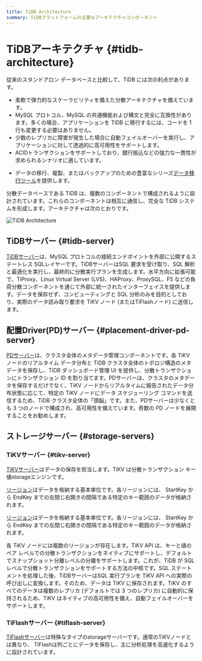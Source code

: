 ```yaml
---
title: TiDB Architecture
summary: TiDBプラットフォームの主要なアーキテクチャコンポーネント
---
```


# TiDBアーキテクチャ {#tidb-architecture}

従来のスタンドアロン データベースと比較して、TiDB には次の利点があります。

-   柔軟で弾力的なスケーラビリティを備えた分散アーキテクチャを備えています。
-   MySQL プロトコル、MySQL の共通機能および構文と完全に互換性があります。多くの場合、アプリケーションを TiDB に移行するには、コードを 1 行も変更する必要はありません。
-   少数のレプリカに障害が発生した場合に自動フェイルオーバーを実行し、アプリケーションに対して透過的に高可用性をサポートします。
-   ACIDトランザクションをサポートしており、銀行振込などの強力な一貫性が求められるシナリオに適しています。

<CustomContent platform="tidb">

-   データの移行、複製、またはバックアップのための豊富なシリーズ[データ移行ツール](/migration-overview.md)を提供します。

</CustomContent>

分散データベースである TiDB は、複数のコンポーネントで構成されるように設計されています。これらのコンポーネントは相互に通信し、完全な TiDB システムを形成します。アーキテクチャは次のとおりです。

![TiDB Architecture](https://docs-download.pingcap.com/media/images/docs/tidb-architecture-v6.png)

## TiDBサーバー {#tidb-server}

[TiDBサーバー](/tidb-computing.md)は、MySQL プロトコルの接続エンドポイントを外部に公開するステートレス SQLレイヤーです。TiDBサーバーはSQL 要求を受け取り、SQL 解析と最適化を実行し、最終的に分散実行プランを生成します。水平方向に拡張可能で、TiProxy、Linux Virtual Server (LVS)、HAProxy、ProxySQL、F5 などの負荷分散コンポーネントを通じて外部に統一されたインターフェイスを提供します。データを保存せず、コンピューティングと SQL 分析のみを目的としており、実際のデータ読み取り要求を TiKV ノード (またはTiFlashノード) に送信します。

## 配置Driver(PD)サーバー {#placement-driver-pd-server}

[PDサーバー](/tidb-scheduling.md)は、クラスタ全体のメタデータ管理コンポーネントです。各 TiKV ノードのリアルタイム データ分布と TiDB クラスタ全体のトポロジ構造のメタデータを保存し、TiDB ダッシュボード管理 UI を提供し、分散トランザクションにトランザクション ID を割り当てます。PDサーバーは、クラスタのメタデータを保存するだけでなく、TiKV ノードからリアルタイムに報告されたデータ分布状態に応じて、特定の TiKV ノードにデータ スケジューリング コマンドを送信するため、TiDB クラスタ全体の「頭脳」です。また、PDサーバーは少なくとも 3 つのノードで構成され、高可用性を備えています。奇数の PD ノードを展開することをお勧めします。

## ストレージサーバー {#storage-servers}

### TiKVサーバー {#tikv-server}

[TiKVサーバー](/tidb-storage.md)はデータの保存を担当します。TiKV は分散トランザクション キー値storageエンジンです。

<CustomContent platform="tidb">

[リージョン](/glossary.md#regionpeerraft-group)はデータを格納する基本単位です。各リージョンには、 StartKey から EndKey までの左閉じ右開きの間隔である特定のキー範囲のデータが格納されます。

</CustomContent>

<CustomContent platform="tidb-cloud">

[リージョン](/tidb-cloud/tidb-cloud-glossary.md#region)はデータを格納する基本単位です。各リージョンには、 StartKey から EndKey までの左閉じ右開きの間隔である特定のキー範囲のデータが格納されます。

</CustomContent>

各 TiKV ノードには複数のリージョンが存在します。TiKV API は、キーと値のペア レベルでの分散トランザクションをネイティブにサポートし、デフォルトでスナップショット分離レベルの分離をサポートします。これが、TiDB が SQL レベルで分散トランザクションをサポートする方法の中核です。SQL ステートメントを処理した後、TiDBサーバーはSQL 実行プランを TiKV API への実際の呼び出しに変換します。そのため、データは TiKV に保存されます。TiKV のすべてのデータは複数のレプリカ (デフォルトでは 3 つのレプリカ) に自動的に保持されるため、TiKV はネイティブの高可用性を備え、自動フェイルオーバーをサポートします。

### TiFlashサーバー {#tiflash-server}

[TiFlashサーバー](/tiflash/tiflash-overview.md)は特殊なタイプのstorageサーバーです。通常のTiKVノードとは異なり、 TiFlashは列ごとにデータを保存し、主に分析処理を高速化するように設計されています。
